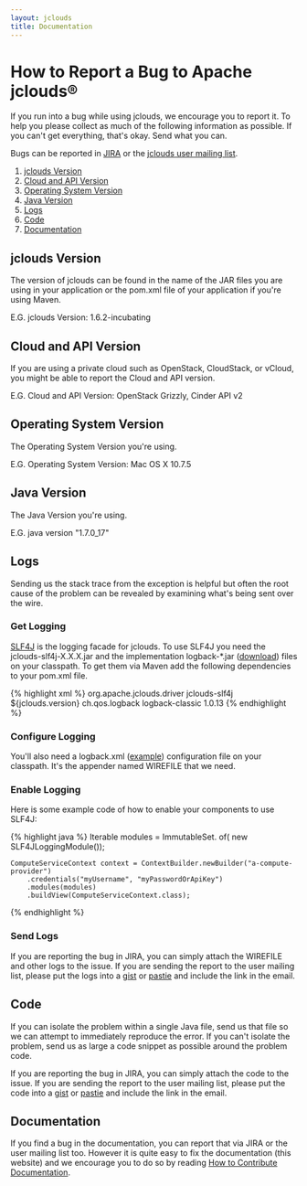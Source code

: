 ```yaml
---
layout: jclouds
title: Documentation
---
```


# How to Report a Bug to Apache jclouds&reg;

If you run into a bug while using jclouds, we encourage you to report it. To help you please collect as much of the following information as possible. If you can't get everything, that's okay. Send what you can.

Bugs can be reported in [JIRA](https://issues.apache.org/jira/browse/JCLOUDS) or the [jclouds user mailing list](/documentation/community).

1. [jclouds Version](#jclouds-version)
1. [Cloud and API Version](#cloud-version)
1. [Operating System Version](#os-version)
1. [Java Version](#java-version)
1. [Logs](#logs)
1. [Code](#code)
1. [Documentation](#doc)

## <a id="jclouds-version"></a>jclouds Version

The version of jclouds can be found in the name of the JAR files you are using in your application or the pom.xml file of your application if you're using Maven.

E.G. jclouds Version: 1.6.2-incubating

## <a id="cloud-version"></a>Cloud and API Version

If you are using a private cloud such as OpenStack, CloudStack, or vCloud, you might be able to report the Cloud and API version.

E.G. Cloud and API Version: OpenStack Grizzly, Cinder API v2

## <a id="os-version"></a>Operating System Version

The Operating System Version you're using.

E.G. Operating System Version: Mac OS X 10.7.5

## <a id="java-version"></a>Java Version

The Java Version you're using.

E.G. java version "1.7.0_17"

## <a id="logs"></a>Logs

Sending us the stack trace from the exception is helpful but often the root cause of the problem can be revealed by examining what's being sent over the wire.

### Get Logging

[SLF4J](http://www.slf4j.org/) is the logging facade for jclouds. To use SLF4J you need the jclouds-slf4j-X.X.X.jar and the implementation logback-*.jar ([download](http://logback.qos.ch/download.html)) files on your classpath. To get them via Maven add the following dependencies to your pom.xml file.

{% highlight xml %}
<dependencies>
  <dependency>
    <groupId>org.apache.jclouds.driver</groupId>
    <artifactId>jclouds-slf4j</artifactId>
    <version>${jclouds.version}</version>
  </dependency>
  <dependency>
    <groupId>ch.qos.logback</groupId>
    <artifactId>logback-classic</artifactId>
    <version>1.0.13</version>
  </dependency>
</dependencies>
{% endhighlight %}

### Configure Logging

You'll also need a logback.xml ([example](https://github.com/jclouds/jclouds/blob/master/compute/src/test/resources/logback.xml)) configuration file on your classpath. It's the appender named WIREFILE that we need.

### Enable Logging

Here is some example code of how to enable your components to use SLF4J:

{% highlight java %}
    Iterable<Module> modules = ImmutableSet.<Module> of(
        new SLF4JLoggingModule());
    
    ComputeServiceContext context = ContextBuilder.newBuilder("a-compute-provider")
        .credentials("myUsername", "myPasswordOrApiKey")
        .modules(modules)
        .buildView(ComputeServiceContext.class);
{% endhighlight %}

### Send Logs

If you are reporting the bug in JIRA, you can simply attach the WIREFILE and other logs to the issue. If you are sending the report to the user mailing list, please put the logs into a [gist](https://gist.github.com/) or [pastie](http://pastie.org/) and include the link in the email.

## <a id="code"></a>Code

If you can isolate the problem within a single Java file, send us that file so we can attempt to immediately reproduce the error. If you can't isolate the problem, send us as large a code snippet as possible around the problem code. 

If you are reporting the bug in JIRA, you can simply attach the code to the issue. If you are sending the report to the user mailing list, please put the code into a [gist](https://gist.github.com/) or [pastie](http://pastie.org/) and include the link in the email.

## <a id="doc"></a>Documentation

If you find a bug in the documentation, you can report that via JIRA or the user mailing list too. However it is quite easy to fix the documentation (this website) and we encourage you to do so by reading [How to Contribute Documentation](https://wiki.apache.org/jclouds/How%20to%20Contribute%20Documentation).

